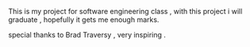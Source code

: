 This is my project for software engineering class , with this project i will graduate , hopefully it gets me enough marks.

special thanks to Brad Traversy , very inspiring .
